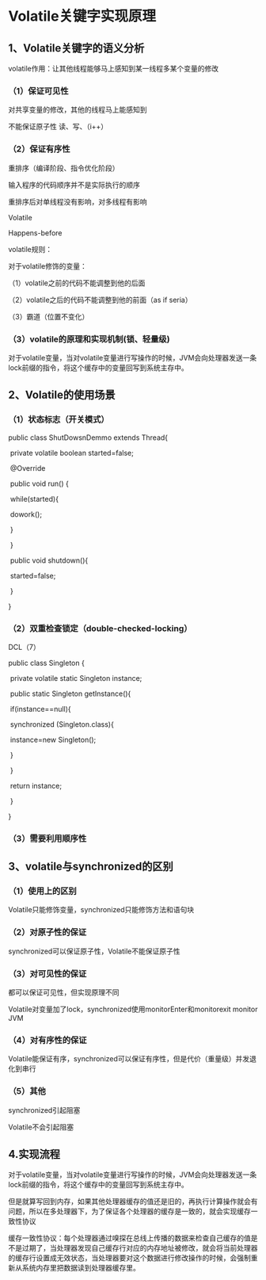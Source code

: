 # **Volatile关键字实现原理**

## 1、Volatile关键字的语义分析

volatile作用：让其他线程能够马上感知到某一线程多某个变量的修改

### （1）保证可见性

对共享变量的修改，其他的线程马上能感知到

不能保证原子性  读、写、（i++）

### （2）保证有序性

重排序（编译阶段、指令优化阶段）

输入程序的代码顺序并不是实际执行的顺序

重排序后对单线程没有影响，对多线程有影响

Volatile

Happens-before

volatile规则：

对于volatile修饰的变量：

（1）volatile之前的代码不能调整到他的后面

（2）volatile之后的代码不能调整到他的前面（as if seria）

（3）霸道（位置不变化）

### （3）volatile的原理和实现机制(锁、轻量级)  

 对于volatile变量，当对volatile变量进行写操作的时候，JVM会向处理器发送一条lock前缀的指令，将这个缓存中的变量回写到系统主存中。

## 2、Volatile的使用场景

### （1）状态标志（开关模式）

public class ShutDowsnDemmo extends Thread{

​    private volatile boolean started=false;

 

​    @Override

​    public void run() {

​        while(started){

​            dowork();

​        }

​    }

​    public void shutdown(){

​        started=false;

​    }

}

### （2）双重检查锁定（double-checked-locking）

DCL（7）

public class Singleton {

​    private volatile static Singleton instance;

​    public static Singleton getInstance(){

​        if(instance==null){

​            synchronized (Singleton.class){

​                instance=new Singleton();

​            }

​        }

​        return instance;

​    }

}

### （3）需要利用顺序性



## 3、volatile与synchronized的区别

### （1）使用上的区别

Volatile只能修饰变量，synchronized只能修饰方法和语句块

### （2）对原子性的保证

synchronized可以保证原子性，Volatile不能保证原子性

### （3）对可见性的保证

都可以保证可见性，但实现原理不同

Volatile对变量加了lock，synchronized使用monitorEnter和monitorexit  monitor  JVM

### （4）对有序性的保证

Volatile能保证有序，synchronized可以保证有序性，但是代价（重量级）并发退化到串行

### （5）其他

synchronized引起阻塞

Volatile不会引起阻塞



## 4.实现流程

对于volatile变量，当对volatile变量进行写操作的时候，JVM会向处理器发送一条lock前缀的指令，将这个缓存中的变量回写到系统主存中。

但是就算写回到内存，如果其他处理器缓存的值还是旧的，再执行计算操作就会有问题，所以在多处理器下，为了保证各个处理器的缓存是一致的，就会实现缓存一致性协议

缓存一致性协议：每个处理器通过嗅探在总线上传播的数据来检查自己缓存的值是不是过期了，当处理器发现自己缓存行对应的内存地址被修改，就会将当前处理器的缓存行设置成无效状态，当处理器要对这个数据进行修改操作的时候，会强制重新从系统内存里把数据读到处理器缓存里。

